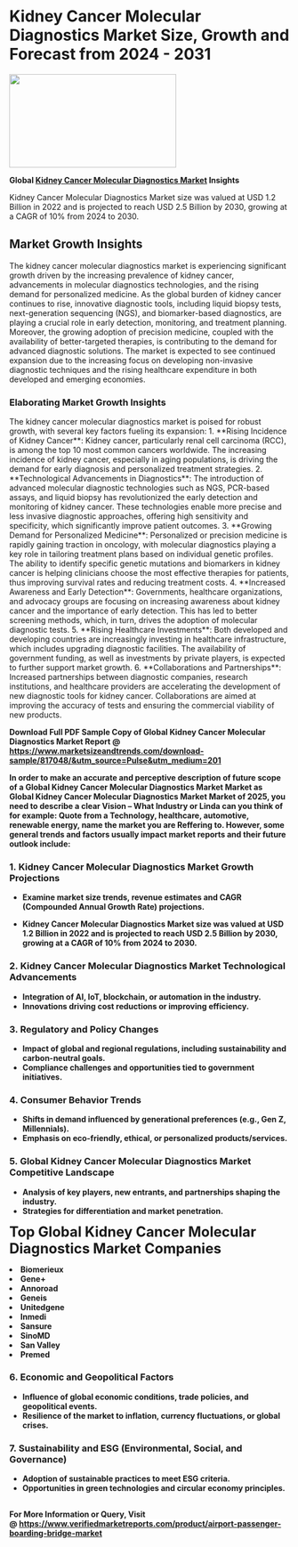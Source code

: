 <H1>Kidney Cancer Molecular Diagnostics Market Size, Growth and Forecast from 2024 - 2031</H1><img class="aligncenter size-medium wp-image-584254" src="https://thirdeyenews.in/wp-content/uploads/2024/09/Global-Market-Research-300x168.jpeg" alt="" width="300" height="168" /><p><strong>Global&nbsp;<a href="https://www.marketsizeandtrends.com/download-sample/817048/&amp;utm_source=Pulse&amp;utm_medium=201">Kidney Cancer Molecular Diagnostics Market</a> Insights</strong></p><p>Kidney Cancer Molecular Diagnostics Market size was valued at USD 1.2 Billion in 2022 and is projected to reach USD 2.5 Billion by 2030, growing at a CAGR of 10% from 2024 to 2030.</p><p><h2>Market Growth Insights</h2> The kidney cancer molecular diagnostics market is experiencing significant growth driven by the increasing prevalence of kidney cancer, advancements in molecular diagnostics technologies, and the rising demand for personalized medicine. As the global burden of kidney cancer continues to rise, innovative diagnostic tools, including liquid biopsy tests, next-generation sequencing (NGS), and biomarker-based diagnostics, are playing a crucial role in early detection, monitoring, and treatment planning. Moreover, the growing adoption of precision medicine, coupled with the availability of better-targeted therapies, is contributing to the demand for advanced diagnostic solutions. The market is expected to see continued expansion due to the increasing focus on developing non-invasive diagnostic techniques and the rising healthcare expenditure in both developed and emerging economies. <p><strong></strong></p> <h3>Elaborating Market Growth Insights</h3> The kidney cancer molecular diagnostics market is poised for robust growth, with several key factors fueling its expansion: 1. **Rising Incidence of Kidney Cancer**: Kidney cancer, particularly renal cell carcinoma (RCC), is among the top 10 most common cancers worldwide. The increasing incidence of kidney cancer, especially in aging populations, is driving the demand for early diagnosis and personalized treatment strategies. 2. **Technological Advancements in Diagnostics**: The introduction of advanced molecular diagnostic technologies such as NGS, PCR-based assays, and liquid biopsy has revolutionized the early detection and monitoring of kidney cancer. These technologies enable more precise and less invasive diagnostic approaches, offering high sensitivity and specificity, which significantly improve patient outcomes. 3. **Growing Demand for Personalized Medicine**: Personalized or precision medicine is rapidly gaining traction in oncology, with molecular diagnostics playing a key role in tailoring treatment plans based on individual genetic profiles. The ability to identify specific genetic mutations and biomarkers in kidney cancer is helping clinicians choose the most effective therapies for patients, thus improving survival rates and reducing treatment costs. 4. **Increased Awareness and Early Detection**: Governments, healthcare organizations, and advocacy groups are focusing on increasing awareness about kidney cancer and the importance of early detection. This has led to better screening methods, which, in turn, drives the adoption of molecular diagnostic tests. 5. **Rising Healthcare Investments**: Both developed and developing countries are increasingly investing in healthcare infrastructure, which includes upgrading diagnostic facilities. The availability of government funding, as well as investments by private players, is expected to further support market growth. 6. **Collaborations and Partnerships**: Increased partnerships between diagnostic companies, research institutions, and healthcare providers are accelerating the development of new diagnostic tools for kidney cancer. Collaborations are aimed at improving the accuracy of tests and ensuring the commercial viability of new products. <p><strong></p><p><span class=""><strong>Download Full PDF Sample Copy of Global Kidney Cancer Molecular Diagnostics Market Report</strong> @ <a href="https://www.marketsizeandtrends.com/download-sample/817048/&amp;utm_source=Pulse&amp;utm_medium=201" target="_blank">https://www.marketsizeandtrends.com/download-sample/817048/&amp;utm_source=Pulse&amp;utm_medium=201</a></span></p><p>In order to make an accurate and perceptive description of future scope of a Global&nbsp;Kidney Cancer Molecular Diagnostics Market Market as Global&nbsp;Kidney Cancer Molecular Diagnostics Market Market of 2025, you need to describe a clear Vision &ndash; What Industry or Linda can you think of for example: Quote from a Technology, healthcare, automotive, renewable energy, name the market you are Reffering to. However, some general trends and factors usually impact market reports and their future outlook include:</p><h3>1.&nbsp;<strong>Kidney Cancer Molecular Diagnostics Market Growth Projections</strong></h3><ul><li>Examine market size trends, revenue estimates and CAGR (Compounded Annual Growth Rate) projections.</li><li><p>Kidney Cancer Molecular Diagnostics Market size was valued at USD 1.2 Billion in 2022 and is projected to reach USD 2.5 Billion by 2030, growing at a CAGR of 10% from 2024 to 2030.</p></li></ul><h3>2.&nbsp;<strong>Kidney Cancer Molecular Diagnostics Market Technological Advancements</strong></h3><ul><li>Integration of AI, IoT, blockchain, or automation in the industry.</li><li>Innovations driving cost reductions or improving efficiency.</li></ul><h3>3.&nbsp;<strong>Regulatory and Policy Changes</strong></h3><ul><li>Impact of global and regional regulations, including sustainability and carbon-neutral goals.</li><li>Compliance challenges and opportunities tied to government initiatives.</li></ul><h3>4.&nbsp;<strong>Consumer Behavior Trends</strong></h3><ul><li>Shifts in demand influenced by generational preferences (e.g., Gen Z, Millennials).</li><li>Emphasis on eco-friendly, ethical, or personalized products/services.</li></ul><h3>5.&nbsp;<strong>Global Kidney Cancer Molecular Diagnostics Market Competitive Landscape</strong></h3><ul><li>Analysis of key players, new entrants, and partnerships shaping the industry.</li><li>Strategies for differentiation and market penetration.</li></ul><p data-pm-slice="1 1 []"><span style="color: inherit; font-family: inherit; font-size: 25px;">Top Global Kidney Cancer Molecular Diagnostics Market Companies</span></p><div class="" data-test-id=""><p><li>Biomerieux</li><li> Gene+</li><li> Annoroad</li><li> Geneis</li><li> Unitedgene</li><li> Inmedi</li><li> Sansure</li><li> SinoMD</li><li> San Valley</li><li> Premed</li></p></div><h3>6.&nbsp;<strong>Economic and Geopolitical Factors</strong></h3><ul><li>Influence of global economic conditions, trade policies, and geopolitical events.</li><li>Resilience of the market to inflation, currency fluctuations, or global crises.</li></ul><h3>7.&nbsp;<strong>Sustainability and ESG (Environmental, Social, and Governance)</strong></h3><ul><li>Adoption of sustainable practices to meet ESG criteria.</li><li>Opportunities in green technologies and circular economy principles.</li></ul><h2><strong style="font-size: 14px;">For More Information or Query, Visit @&nbsp;</strong><a style="background-color: #ffffff; font-size: 14px;" href="https://www.marketsizeandtrends.com/report/kidney-cancer-molecular-diagnostics-market/" target="_blank">https://www.verifiedmarketreports.com/product/airport-passenger-boarding-bridge-market</a></h2>
